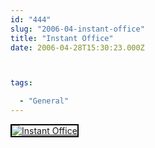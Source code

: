 ```yaml
---
id: "444"
slug: "2006-04-instant-office"
title: "Instant Office"
date: 2006-04-28T15:30:23.000Z



tags:

  - "General"
---
```

<div class="sqs-html-content">
  <div style="float: left; margin-right: 10px; margin-bottom: 10px;"> <a href="http://www.flickr.com/photos/mclazarus/136524441/" title="Instant Office"><img src="http://static.flickr.com/55/136524441_0a6c30bf55_m.jpg" alt="Instant Office" style="border: solid 2px #000000;" /></a>
</div>
<p><br clear="all" /></p>
</div>
